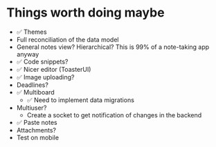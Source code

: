 # Things worth doing maybe

* ✅ Themes
* Full reconciliation of the data model
* General notes view? Hierarchical? This is 99% of a note-taking app anyway
* ✅ Code snippets?
* ✅ Nicer editor (ToasterUI)
* ✅ Image uploading?
* Deadlines?
* ✅ Multiboard
  * ✅ Need to implement data migrations
* Multiuser?
  * Create a socket to get notification of changes in the backend
* ✅ Paste notes
* Attachments?
* Test on mobile
